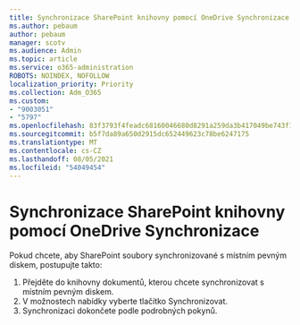 ```yaml
---
title: Synchronizace SharePoint knihovny pomocí OneDrive Synchronizace
ms.author: pebaum
author: pebaum
manager: scotv
ms.audience: Admin
ms.topic: article
ms.service: o365-administration
ROBOTS: NOINDEX, NOFOLLOW
localization_priority: Priority
ms.collection: Adm_O365
ms.custom:
- "9003051"
- "5797"
ms.openlocfilehash: 83f3793f4feadc68160046680d8291a259da3b417049be743f14a0f0784f4246
ms.sourcegitcommit: b5f7da89a650d2915dc652449623c78be6247175
ms.translationtype: MT
ms.contentlocale: cs-CZ
ms.lasthandoff: 08/05/2021
ms.locfileid: "54049454"
---
```

# <a name="sync-a-sharepoint-library-with-onedrive-sync"></a>Synchronizace SharePoint knihovny pomocí OneDrive Synchronizace

Pokud chcete, aby SharePoint soubory synchronizované s místním pevným diskem, postupujte takto:

1. Přejděte do knihovny dokumentů, kterou chcete synchronizovat s místním pevným diskem.
2. V možnostech nabídky vyberte tlačítko Synchronizovat.
3. Synchronizaci dokončete podle podrobných pokynů.